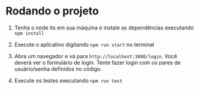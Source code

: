 
# Rodando o projeto

1. Tenha o node lts em sua máquina e instale as dependências executando `npm install`

2. Execute o aplicativo digitando `npm run start` no terminal

3. Abra um navegador e vá para `http://localhost:3000/login`. Você deverá ver o formulário de login. Tente fazer login com os pares de usuário/senha definidos no código.

4. Execute os testes executando `npm run test`